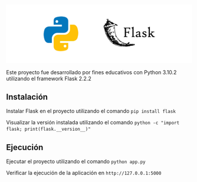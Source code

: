![Portada FlaskServer](/assets/Portada.png "Portada FlaskServer")

Este proyecto fue desarrollado por fines educativos con Python 3.10.2 utilizando el framework Flask 2.2.2


## Instalación

Instalar Flask en el proyecto utilizando el comando `pip install flask`

Visualizar la versión instalada utilizando el comando `python -c "import flask; print(flask.__version__)"`


## Ejecución

Ejecutar el proyecto utilizando el comando `python app.py`

Verificar la ejecución de la aplicación en `http://127.0.0.1:5000`
